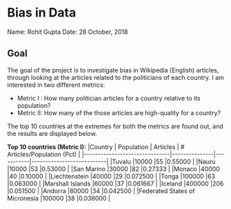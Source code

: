 # Bias in Data
Name: Rohit Gupta
Date: 28 October, 2018

## Goal
The goal of the project is to investigate bias in Wikipedia (English) articles, through looking at the articles related to the politicians of each country. I am interested in two different metrics:
* Metric I : How many politician articles for a country relative to its population?
* Metric II: How many of the those articles are high-quality for a country? 

The top 10 countries at the extremes for both the metrics are found out, and the results are displayed below. 

**Top 10 countries (Metric I):**
|Country  						  | Population 	| Articles 	| # Articles/Population (Pct) 	|
|-------------------------------|---------------|-----------|---------------------------|
|Tuvalu						|10000			|55			|0.55000					|
|Nauru					|10000			|53			|0.53000					|
|San Marino				   |30000			|82			|0.27333					|
|Monaco					    |40000			|40			|0.10000					|
|Liechtenstein			    |40000			|29			|0.072500					|
|Tonga	 |100000			|63			|0.063000					|
|Marshall Islands		  |60000			|37		|0.061667					|
|Iceland				   |400000			|206			|0.051500				|
|Andorra			         |80000			|34			|0.042500					|
|Federated States of Micronesia	|100000	|38			|0.038000					|



